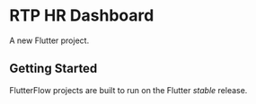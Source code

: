 # RTP HR Dashboard

A new Flutter project.

## Getting Started

FlutterFlow projects are built to run on the Flutter _stable_ release.
